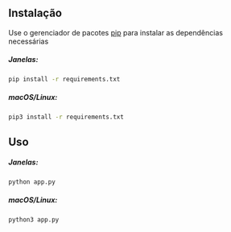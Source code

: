 ## Instalação

Use o gerenciador de pacotes [pip](https://pip.pypa.io/en/stable/) para instalar as dependências necessárias

##### Janelas:
``` zsh
pip install -r requirements.txt
```

##### macOS/Linux:
``` zsh
pip3 install -r requirements.txt
```

## Uso

##### Janelas:
``` zsh
python app.py
```
##### macOS/Linux:
``` zsh
python3 app.py
```
